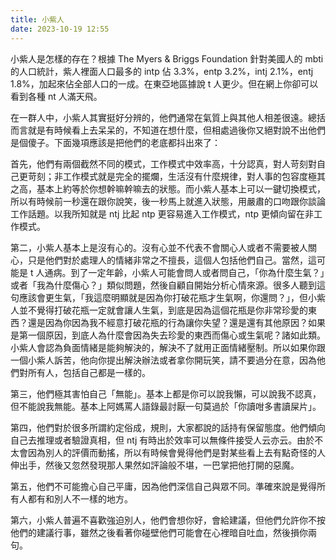 ```yaml
---
title: 小紫人
date: 2023-10-19 12:55
---
```

小紫人是怎樣的存在？根據 The Myers & Briggs Foundation 針對美國人的 mbti 的人口統計，紫人裡面人口最多的 intp 佔 3.3%，entp 3.2%，intj 2.1%，entj 1.8%，加起來佔全部人口的一成。在東亞地區據說 t 人更少。但在網上你卻可以看到各種 nt 人滿天飛。

在一群人中，小紫人其實挺好分辨的，他們通常在氣質上與其他人相差很遠。總括而言就是有時候看上去呆呆的，不知道在想什麼，但相處過後你又絕對說不出他們是個傻子。下面幾項應該是把他們的老底都抖出來了：

首先，他們有兩個截然不同的模式，工作模式中效率高，十分認真，對人苛刻對自己更苛刻；非工作模式就是完全的擺爛，生活沒有什麼規律，對人事的包容度極其之高，基本上約等於你想幹嘛幹嘛去的狀態。而小紫人基本上可以一鍵切換模式，所以有時候前一秒還在跟你說笑，後一秒馬上就進入狀態，用嚴肅的口吻跟你談論工作話題。以我所知就是 ntj 比起 ntp 更容易進入工作模式，ntp 更傾向留在非工作模式。

第二，小紫人基本上是沒有心的。沒有心並不代表不會關心人或者不需要被人關心，只是他們對於處理人的情緒非常之不擅長，這個人包括他們自己。當然，這可能是 t 人通病。到了一定年齡，小紫人可能會問人或者問自己，「你為什麼生氣？」或者「我為什麼傷心？」類似問題，然後自顧自開始分析心情來源。很多人聽到這句應該會更生氣，「我這麼明顯就是因為你打破花瓶才生氣啊，你還問？」，但小紫人並不覺得打破花瓶一定就會讓人生氣，到底是因為這個花瓶是你非常珍愛的東西？還是因為你因為我不經意打破花瓶的行為讓你失望？還是還有其他原因？如果是第一個原因，到底人為什麼會因為失去珍愛的東西而傷心或生氣呢？諸如此類。小紫人會認為負面情緒是能夠解決的，解決不了就用正面情緒壓制。所以如果你跟一個小紫人訴苦，他向你提出解決辦法或者拿你開玩笑，請不要過分在意，因為他們對所有人，包括自己都是一樣的。

第三，他們極其害怕自己「無能」。基本上都是你可以說我懶，可以說我不認真，但不能說我無能。基本上阿媽罵人語錄最討厭一句莫過於「你讀咁多書讀屎片」。

第四，他們對於很多所謂約定俗成，規則，大家都說的話持有保留態度。他們傾向自己去推理或者驗證真相，但 ntj 有時出於效率可以無條件接受人云亦云。由於不太會因為別人的評價而動搖，所以有時候會覺得他們是對某些看上去有點奇怪的人伸出手，然後又忽然發現那人果然如評論般不堪，一巴掌把他打開的惡魔。

第五，他們不可能擔心自己平庸，因為他們深信自己與眾不同。準確來說是覺得所有人都有和別人不一樣的地方。

第六，小紫人普遍不喜歡強迫別人，他們會想你好，會給建議，但他們允許你不按他們的建議行事，雖然之後看著你碰壁他們可能會在心裡暗自吐血，然後損你兩句。

